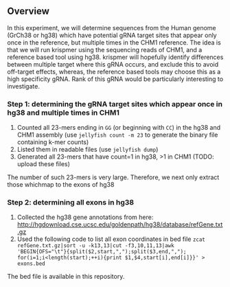 ## Overview
In this experiment, we will determine sequences from the Human genome (GrCh38 or hg38) which have potential gRNA target sites that appear only once in the reference, but multiple times in the CHM1 reference. The idea is that we will run krispmer using the sequencing reads of CHM1, and a reference based tool using hg38. krispmer will hopefully identify differences between multiple target where this gRNA occurs, and exclude this to avoid off-target effects, whereas, the reference based tools may choose this as a high specificity gRNA. Rank of this gRNA would be particularly interesting to investigate.

### Step 1: determining the gRNA target sites which appear once in hg38 and multiple times in CHM1
1. Counted all 23-mers ending in `GG` (or beginning with `CC`) in the hg38 and CHM1 assembly (use `jellyfish count -m 23` to generate the binary file containing k-mer counts)
1. Listed them in readable files (use `jellyfish dump`)
1. Generated all 23-mers that have count=1 in hg38, >1 in CHM1 (TODO: upload these files)

The number of such 23-mers is very large. Therefore, we next only extract those whichmap to the exons of hg38

### Step 2: determining all exons in hg38
1. Collected the hg38 gene annotations from here: http://hgdownload.cse.ucsc.edu/goldenpath/hg38/database/refGene.txt.gz
1. Used the following code to list all exon coordinates in bed file
`zcat refGene.txt.gz|sort -u -k13,13|cut -f3,10,11,13|awk 'BEGIN{OFS="\t"}{split($2,start,",");split($3,end,","); for(i=1;i<length(start);++i){print $1,$4,start[i],end[i]}}' > exons.bed
`

The bed file is available in this repository.